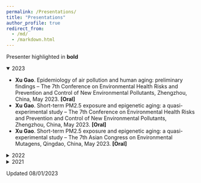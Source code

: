 ```yaml
---
permalink: /Presentations/
title: "Presentations"
author_profile: true
redirect_from: 
  - /md/
  - /markdown.html
---
```


Presenter highlighted in **bold**

<details open>
  <summary>2023</summary>
  <ul>
    <li><strong>Xu Gao</strong>. Epidemiology of air pollution and human aging: preliminary findings – The 7th Conference on Environmental Health Risks and Prevention and Control of New Environmental Pollutants, Zhengzhou, China, May 2023. <strong>[Oral]</strong></li>
    <li><strong>Xu Gao</strong>. Short-term PM2.5 exposure and epigenetic aging: a quasi-experimental study – The 7th Conference on Environmental Health Risks and Prevention and Control of New Environmental Pollutants, Zhengzhou, China, May 2023. <strong>[Oral]</strong></li>
    <li><strong>Xu Gao</strong>. Short-term PM2.5 exposure and epigenetic aging: a quasi-experimental study – The 7th Asian Congress on Environmental Mutagens, Qingdao, China, May 2023. <strong>[Oral]</strong></li>
  </ul>
</details>

<details>
  <summary>2022</summary>
  <ul>
    <li><strong>Xu Gao</strong>. Data processing of cardiometabolic multimorbidity and study findings – The 33rd Great Wall International Congress of Cardiology / Asia Heart Society Congress 2022, Online Virtual, October 2022. <strong>[Oral]</strong></li>
    <li><strong>Xu Gao</strong>. Role of sleep quality in the acceleration of biological aging and its potential for preventive interaction on air pollution insults: Findings from the UK Biobank cohort– International Society of Environmental Epidemiology 2022 Conference, Athence, Greece, September 2022. <strong>[Oral]</strong></li>
    <li><strong>Xu Gao</strong>. Preliminary findings on the associations of air pollution with elderly health and relevant interventions – Environment and Health Academic Conference 2021-2022, Lanzhou, China, July 2022. <strong>[Oral]</strong></li>
  </ul>
</details>

<details>
  <summary>2021</summary>
  <ul>
    <li><strong>Xu Gao</strong>. Short-term air pollution, cognitive performance and nonsteroidal anti-inflammatory drug use in the Veterans Affairs Normative Aging Study– China 27th Conference on Atmospheric Environment Science and Technology, Online Virtual, November 2021. <strong>[Oral]</strong></li>
    <li><strong>Xu Gao</strong>. Epidemiological findings on environmental aging – China Conference on Environment and Health 2021, Chengdu, China, October 2021. <strong>[Keynote speaker & Session Chair]</strong></li>
    <li><strong>Xu Gao</strong>. Short-term PM2.5 exposure and epigenetic aging: a quasi-experimental study in young healthy adults – Beijing Conference and Exhibition on Instrumental Analysis, Beijing, China, September 2021. <strong>[Keynote speaker]</strong></li>
    <li><strong>Xu Gao</strong>. Environmental risk factors for chronic kidney disease – International Society of Environmental Epidemiology 2021 Conference, Online Virtual, August 2021. <strong>[Session Chair]</strong></li>
    <li><strong>Xu Gao</strong>. Short-term exposure to PM2.5 and epigenetic aging: a quasi-experimental study – International Society of Environmental Epidemiology 2021 Conference, Online Virtual, August 2021. <strong>[Session Chair]</strong></li>
  </ul>
</details>

Updated 08/01/2023
